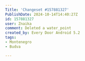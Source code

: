 ```yaml
---
Title: 'Changeset #157881327'
PublishDate: 2024-10-14T14:40:27Z
id: 157881327
user: Znaika
comment: Deleted a water_point
created_by: Every Door Android 5.2
tags:
- Montenegro
- Budva

---
```

